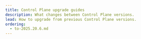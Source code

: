 ```yaml
---
title: Control Plane upgrade guides
description: What changes between Control Plane versions.
lead: How to upgrade from previous Control Plane versions.
ordering:
  - to-2025.20.6.md
---
```

